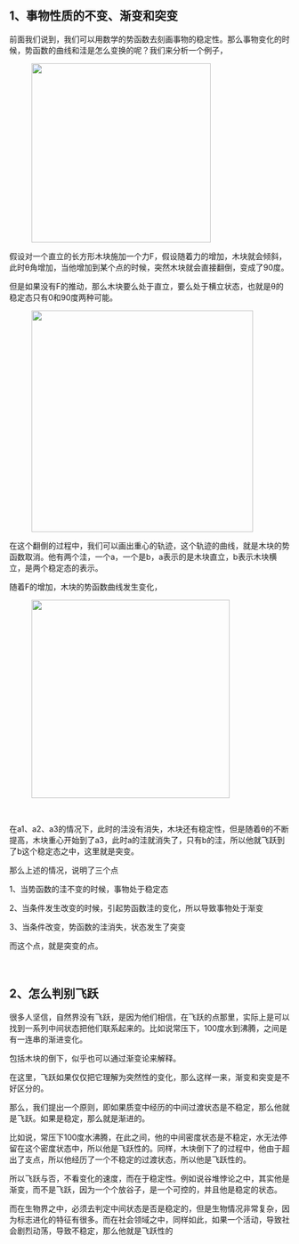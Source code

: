 <h2>1、事物性质的不变、渐变和突变</h2><p data-pid="rotXzvNN">前面我们说到，我们可以用数学的势函数去刻画事物的稳定性。那么事物变化的时候，势函数的曲线和洼是怎么变换的呢？我们来分析一个例子，</p><figure data-size="normal"><img src="https://pic1.zhimg.com/v2-ac5f9eb9b8add44b97b22b161637130b_720w.jpg?source=d16d100b" data-caption="" data-size="normal" data-rawwidth="322" data-rawheight="240" class="content_image" width="322"></figure><p data-pid="QxT8TZk2">假设对一个直立的长方形木块施加一个力F，假设随着力的增加，木块就会倾斜，此时θ角增加，当他增加到某个点的时候，突然木块就会直接翻倒，变成了90度。</p><p data-pid="w_rB7Zy-">但是如果没有F的推动，那么木块要么处于直立，要么处于横立状态，也就是θ的稳定态只有0和90度两种可能。</p><figure data-size="normal"><img src="https://pic1.zhimg.com/v2-227f1a8a795bcc019f24958ce6a7ea05_720w.jpg?source=d16d100b" data-caption="" data-size="normal" data-rawwidth="398" data-rawheight="182" class="content_image" width="398"></figure><p data-pid="SwsPjzjV">在这个翻倒的过程中，我们可以画出重心的轨迹，这个轨迹的曲线，就是木块的势函数取消。他有两个洼，一个a，一个是b，a表示的是木块直立，b表示木块横立，是两个稳定态的表示。</p><p data-pid="zt_dx0Q0">随着F的增加，木块的势函数曲线发生变化，</p><figure data-size="normal"><img src="https://picx.zhimg.com/v2-375bed099da9c438ec4a9fa18f9bdd59_720w.jpg?source=d16d100b" data-caption="" data-size="normal" data-rawwidth="356" data-rawheight="421" class="content_image" width="356"></figure><p><br></p><p data-pid="eHANKfWk">在a1、a2、a3的情况下，此时的洼没有消失，木块还有稳定性，但是随着θ的不断提高，木块重心开始到了a3，此时a的洼就消失了，只有b的洼，所以他就飞跃到了b这个稳定态之中，这里就是突变。</p><p data-pid="uCczgWwL">那么上述的情况，说明了三个点</p><p data-pid="18bhjGol">1、当势函数的洼不变的时候，事物处于稳定态</p><p data-pid="kjD7VYuO">2、当条件发生改变的时候，引起势函数洼的变化，所以导致事物处于渐变</p><p data-pid="wcL0hhyr">3、当条件改变，势函数的洼消失，状态发生了突变</p><p data-pid="fQep2ZhW">而这个点，就是突变的点。</p><p><br></p><h2>2、怎么判别飞跃</h2><p data-pid="hBg8d3Zm">很多人坚信，自然界没有飞跃，是因为他们相信，在飞跃的点那里，实际上是可以找到一系列中间状态把他们联系起来的。比如说常压下，100度水到沸腾，之间是有一连串的渐进变化。</p><p data-pid="5h1clrT6">包括木块的倒下，似乎也可以通过渐变论来解释。</p><p data-pid="N8shXz8M">在这里，飞跃如果仅仅把它理解为突然性的变化，那么这样一来，渐变和突变是不好区分的。</p><p data-pid="IZoevfiJ">那么，我们提出一个原则，即如果质变中经历的中间过渡状态是不稳定，那么他就是飞跃。如果是稳定，那么就是渐进的。</p><p data-pid="cF7bmfq6">比如说，常压下100度水沸腾，在此之间，他的中间密度状态是不稳定，水无法停留在这个密度状态中，所以他是飞跃性的。同样，木块倒下了的过程中，他由于超出了支点，所以他经历了一个不稳定的过渡状态，所以他是飞跃性的。</p><p data-pid="uBZyD8RY">所以飞跃与否，不看变化的速度，而在于稳定性。例如说谷堆悖论之中，其实他是渐变，而不是飞跃，因为一个个放谷子，是一个可控的，并且他是稳定的状态。</p><p data-pid="tgKU5eI_">而在生物界之中，必须去判定中间状态是否是稳定的，但是生物情况非常复杂，因为标志进化的特征有很多。而在社会领域之中，同样如此，如果一个活动，导致社会剧烈动荡，导致不稳定，那么他就是飞跃性的</p><p></p><p></p><p></p><p></p><p></p><p></p><p></p><p></p><p></p><p></p><p></p><p></p><p></p><p></p>